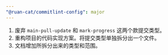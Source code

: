 ```yaml
---
"@ruan-cat/commitlint-config": major
---
```


1. 废弃 `main-pull-update` 和 `mark-progress` 这两个款提交类型。
2. 重构项目的代码实现方案。将提交类型单独拆分出一个文件。
3. 文档增加所拆分出来的类型和范围。
